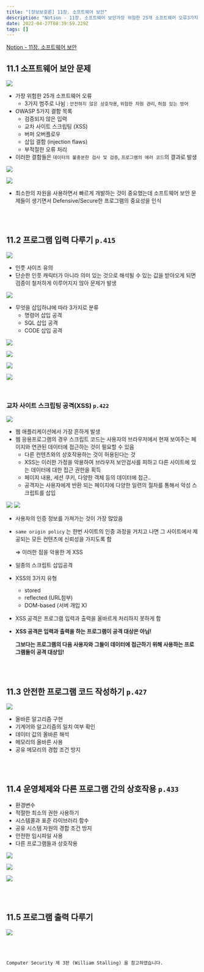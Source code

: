 ```yaml
---
title: "[정보보호론] 11장. 소프트웨어 보안"
description: "Notion - 11장. 소프트웨어 보안가장 위험한 25개 소프트웨어 오류3가지 범주로 나뉨 : 안전하지 않은 상호작용, 위험한 자원 관리, 허점 있는 방어OWASP 5가지 결함 목록검증되지 않은 입력교차 사이트 스크립팅 (XSS)버퍼 오버플로우삽입 결함 (inject"
date: 2022-04-27T08:39:59.229Z
tags: []
---
```

[Notion - 11장. 소프트웨어 보안](https://rose-buckaroo-d20.notion.site/11-0d724f62f89c4378a7f06f937be21c3f)

## 11.1 소프트웨어 보안 문제

![](/images/901e87b8-0c83-476b-9b20-2aba3b2778a5-image.png)


- 가장 위험한 25개 소프트웨어 오류
    - 3가지 범주로 나뉨 : `안전하지 않은 상호작용`, `위험한 자원 관리`, `허점 있는 방어`
- OWASP 5가지 결함 목록
    - 검증되지 않은 입력
    - 교차 사이트 스크립팅 (XSS)
    - 버퍼 오버플로우
    - 삽입 결함 (injection flaws)
    - 부적절한 오류 처리
- 이러한 결함들은 `데이터의 불충분한 검사 및 검증`, `프로그램의 에러 코드`의 결과로 발생

![](/images/ee231e2e-0041-4c53-85f4-96a7e33d0b33-image.png)

![](/images/eb1f6c2f-ab54-4ebb-8303-d79e70d206eb-image.png)

- 최소한의 자원을 사용하면서 빠르게 개발하는 것이 중요했는데 소프트웨어 보안 문제들이 생기면서 Defensive/Secure한 프로그램의 중요성을 인식

<br/>  
<br/>  

## 11.2 프로그램 입력 다루기 `p.415`

![](/images/8f206be0-6873-4d7c-aafe-15e3c665d798-image.png)


- 인풋 사이즈 유의
- 단순한 인풋 캐릭터가 아니라 의미 있는 것으로 해석될 수 있는 값을 받아오게 되면 검증이 철저하게 이루어지지 않아 문제가 발생

![](/images/4badea18-91ab-482c-862d-63323b0e8519-image.png)


- 무엇을 삽입하냐에 따라 3가지로 분류
    - 명령어 삽입 공격
    - SQL 삽입 공격
    - CODE 삽입 공격

![](/images/b20ede3e-cac0-4642-b7dd-dc30166da2a1-image.png)


![](/images/0e1e8cd9-be34-4d3f-b545-3040a21d344c-image.png)


![](/images/02e603ce-f994-44d6-8780-7613a6551d25-image.png)


![](/images/cab777c1-b90f-4bdd-9c63-2be364a9ca90-image.png)

<br/>  

### 교차 사이트 스크립팅 공격(XSS) `p.422`

![](/images/f228a328-9061-423c-9a4e-5eb19e4e0dc2-image.png)

- 웹 애플리케이션에서 가장 흔하게 발생
- 웹 응용프로그램의 경우 스크립트 코드는 사용자의 브라우저에서 현재 보여주는 페이지와 연관된 데이터에 접근하는 것이 필요할 수 있음
    - 다른 컨텐츠와의 상호작용하는 것이 허용된다는 것
    - XSS는 이러한 가정을 악용하여 브라우저 보안검사를 피하고 다른 사이트에 있는 데이터에 대한 접근 권한을 획득
    - 페이지 내용, 세션 쿠키, 다양한 객체 등의 데이터에 접근..
    - 공격자는 사용자에게 반환 되는 페이지에 다양한 일련의 절차를 통해서 악성 스크립트를 삽입

![](/images/a01cff52-b0d1-463b-a446-77078643357d-image.png)
![](/images/5a003efa-490a-4f44-8daa-cd7ac6af83eb-image.png)


- 사용자의 인증 정보를 가져가는 것이 가장 많았음
- `same origin policy` 는 한번 사이트의 인증 과정을 거치고 나면 그 사이트에서 제공되는 모든 컨텐츠에 신뢰성을 가지도록 함
    
    ⇒ 이러한 점을 악용한 게 XSS
    
- 일종의 스크립트 삽입공격
- XSS의 3가지 유형
    - stored
    - reflected (URL첨부)
    - DOM-based (서버 개입 X)

- XSS 공격은 프로그램 입력과 출력을 올바르게 처리하지 못하게 함
- **XSS 공격은 입력과 출력을 하는 프로그램이 공격 대상은 아님!**
    
    **그보다는 프로그램의 다음 사용자와 그들이 데이터에 접근하기 위해 사용하는 프로그램들이 공격 대상임!**
    
<br/>  
<br/>  

## 11.3 안전한 프로그램 코드 작성하기 `p.427`

![](/images/d518c41d-bb45-49e8-905a-3092560e9976-image.png)


- 올바른 알고리즘 구현
- 기계어와 알고리즘의 일치 여부 확인
- 데이터 값의 올바른 해석
- 메모리의 올바른 사용
- 공유 메모리의 경합 조건 방지

<br/>  
<br/>  


## 11.4 운영체제와 다른 프로그램 간의 상호작용 `p.433`

- 환경변수
- 적절한 최소의 권한 사용하기
- 시스템콜과 표준 라이브러리 함수
- 공유 시스템 자원의 경합 조건 방지
- 안전한 임시파일 사용
- 다른 프로그램들과 상호작용

![](/images/f1923eda-1f04-4862-8d18-ba2c07a0a8a0-image.png)

![](/images/4c119b2e-5e90-4085-b620-5acece033c67-image.png)

![](/images/8b3021b2-ce2b-4cef-9116-ed72087e37fe-image.png)


<br/>  
<br/>  


## 11.5 프로그램 출력 다루기

![](/images/0f8bec89-d5dc-41d6-8e0b-f047da7b2777-image.png)

<br/>  
<br/>  

```
Computer Security 제 3판 (William Stalling) 을 참고하였습니다.
```

